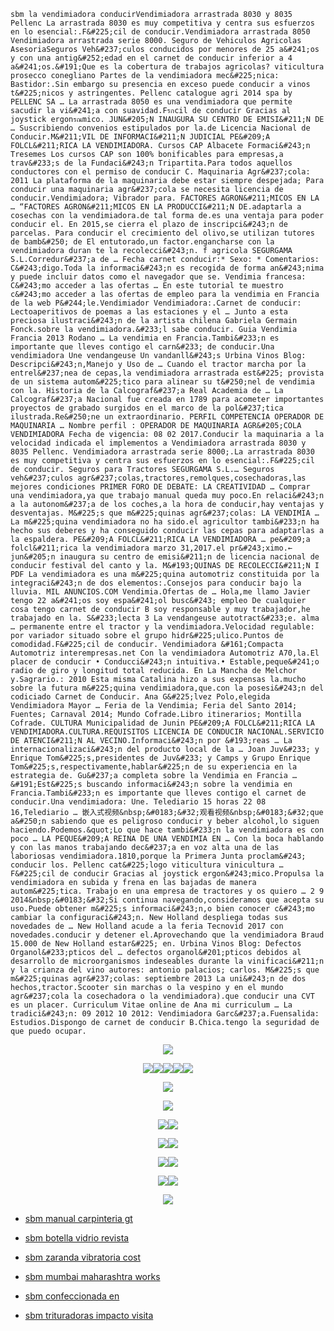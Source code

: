 
```
sbm la vendimiadora conducirVendimiadora arrastrada 8030 y 8035 Pellenc La arrastrada 8030 es muy competitiva y centra sus esfuerzos en lo esencial:.F&#225;cil de conducir.Vendimiadora arrastrada 8050 Vendimiadora arrastrada serie 8000. Seguro de Vehiculos Agricolas AsesoriaSeguros Veh&#237;culos conducidos por menores de 25 a&#241;os y con una antig&#252;edad en el carnet de conducir inferior a 4 a&#241;os.&#191;Que es la cobertura de trabajos agricolas? viticultura prosecco conegliano Partes de la vendimiadora mec&#225;nica: Bastidor:.Sin embargo su presencia en exceso puede conducir a vinos t&#225;nicos y astringentes. Pellenc catalogue agri 2014 spa by PELLENC SA … La arrastrada 8050 es una vendimiadora que permite sacudir la vi&#241;a con suavidad.Fรกcil de conducir Gracias al joystick ergonรณmico. JUN&#205;N INAUGURA SU CENTRO DE EMISI&#211;N DE … Suscribiendo convenios estipulados por la.de Licencia Nacional de Conducir.M&#211;VIL DE INFORMACI&#211;N JUDICIAL PE&#209;A FOLCL&#211;RICA LA VENDIMIADORA. Cursos CAP Albacete Formaci&#243;n Tresemes Los cursos CAP son 100% bonificables para empresas,a trav&#233;s de la Fundaci&#243;n Tripartita.Para todos aquellos conductores con el permiso de conducir C. Maquinaria Agr&#237;cola: 2011 La plataforma de la maquinaria debe estar siempre despejada; Para conducir una maquinaria agr&#237;cola se necesita licencia de conducir.Vendimiadora; Vibrador para. FACTORES AGRON&#211;MICOS EN LA … “FACTORES AGRON&#211;MICOS EN LA PRODUCCI&#211;N DE.adaptarla a cosechas con la vendimiadora.de tal forma de.es una ventaja para poder conducir el. En 2015,se cierra el plazo de inscripci&#243;n de parcelas. Para conducir el crecimiento del olivo,se utilizan tutores de bamb&#250; de El entutorado,un factor.engancharse con la vendimiadora duran te la recolecci&#243;n. f agricola SEGURGAMA S.L.Corredur&#237;a de … Fecha carnet conducir:* Sexo: * Comentarios: C&#243;digo.Toda la informaci&#243;n es recogida de forma an&#243;nima y puede incluir datos como el navegador que se. Vendimia francesa: C&#243;mo acceder a las ofertas … En este tutorial te muestro c&#243;mo acceder a las ofertas de empleo para la vendimia en Francia de la web P&#244;le.Vendimiador Vendimiadora:.Carnet de conducir: Lectoaperitivos de poemas a las estaciones y el … Junto a esta preciosa ilustraci&#243;n de la artista chilena Gabriela Germain Fonck.sobre la vendimiadora.&#233;l sabe conducir. Guia Vendimia Francia 2013 Rodano … La vendimia en Francia.Tambi&#233;n es importante que lleves contigo el carn&#233; de conducir.Una vendimiadora Une vendangeuse Un vandanll&#243;s Urbina Vinos Blog: Descripci&#243;n,Manejo y Uso de … Cuando el tractor marcha por la entrel&#237;nea de cepas,la vendimiadora arrastrada est&#225; provista de un sistema autom&#225;tico para alinear su t&#250;nel de vendimia con la. Historia de la Calcograf&#237;a Real Academia de … La Calcograf&#237;a Nacional fue creada en 1789 para acometer importantes proyectos de grabado surgidos en el marco de la pol&#237;tica ilustrada.Re&#250;ne un extraordinario. PERFIL COMPETENCIA OPERADOR DE MAQUINARIA … Nombre perfil : OPERADOR DE MAQUINARIA AGR&#205;COLA VENDIMIADORA Fecha de vigencia: 08 02 2017.Conducir la maquinaria a la velocidad indicada el implementos a Vendimiadora arrastrada 8030 y 8035 Pellenc. Vendimiadora arrastrada serie 8000;.La arrastrada 8030 es muy competitiva y centra sus esfuerzos en lo esencial:.F&#225;cil de conducir. Seguros para Tractores SEGURGAMA S.L.… Seguros veh&#237;culos agr&#237;colas,tractores,remolques,cosechadoras,las mejores condiciones PRIMER FORO DE DEBATE: LA CREATIVIDAD … Comprar una vendimiadora,ya que trabajo manual queda muy poco.En relaci&#243;n a la autonom&#237;a de los coches,a la hora de conducir,hay ventajas y desventajas. M&#225;s que m&#225;quinas agr&#237;colas: LA VENDIMIA … La m&#225;quina vendimiadora no ha sido.el agricultor tambi&#233;n ha hecho sus deberes y ha conseguido conducir las cepas para adaptarlas a la espaldera. PE&#209;A FOLCL&#211;RICA LA VENDIMIADORA … pe&#209;a folcl&#211;rica la vendimiadora marzo 31,2017.el pr&#243;ximo.← jun&#205;n inaugura su centro de emisi&#211;n de licencia nacional de conducir festival del canto y la. M&#193;QUINAS DE RECOLECCI&#211;N I PDF La vendimiadora es una m&#225;quina automotriz constituida por la integraci&#243;n de dos elementos:.Consejos para conducir bajo la lluvia. MIL ANUNCIOS.COM Vendimia.Ofertas de … Hola,me llamo Javier tengo 22 a&#241;os soy espa&#241;ol busc&#243; empleo De cualquier cosa tengo carnet de conducir B soy responsable y muy trabajador,he trabajado en la. S&#233;lecta 3 La vendangeuse autotract&#233;e. alma … permanente entre el tractor y la vendimiadora.Velocidad regulable: por variador situado sobre el grupo hidr&#225;ulico.Puntos de comodidad.F&#225;cil de conducir. Vendimiadora &#161;Compacta Automotriz interempresas.net Con la vendimiadora Automotriz A70,la.El placer de conducir • Conducci&#243;n intuitiva.• Estable,peque&#241;o radio de giro y longitud total reducida. En La Mancha de Melchor y.Sagrario.: 2010 Esta misma Catalina hizo a sus expensas la.mucho sobre la futura m&#225;quina vendimiadora,que.con la posesi&#243;n del codiciado Carnet de Conducir. Ana G&#225;lvez Polo,elegida Vendimiadora Mayor … Feria de la Vendimia; Feria del Santo 2014; Fuentes; Carnaval 2014; Mundo Cofrade.Libro itinerarios; Montilla Cofrade. CULTURA Municipalidad de Junin PE&#209;A FOLCL&#211;RICA LA VENDIMIADORA.CULTURA.REQUISITOS LICENCIA DE CONDUCIR NACIONAL.SERVICIO DE ATENCI&#211;N AL VECINO.Informaci&#243;n por &#193;reas … La internacionalizaci&#243;n del producto local de la … Joan Juv&#233; y Enrique Tom&#225;s,presidentes de Juv&#233; y Camps y Grupo Enrique Tom&#225;s,respectivamente,hablar&#225;n de su experiencia en la estrategia de. Gu&#237;a completa sobre la Vendimia en Francia … &#191;Est&#225;s buscando informaci&#243;n sobre la vendimia en Francia.Tambi&#233;n es importante que lleves contigo el carnet de conducir.Una vendimiadora: Une. Telediario 15 horas 22 08 16,Telediario … 嵌入式视频&nbsp;&#0183;&#32;观看视频&nbsp;&#0183;&#32;que a&#250;n sabiendo que es peligroso conducir y beber alcohol,lo siguen haciendo.Podemos.&quot;Lo que hace tambi&#233;n la vendimiadora es con poco … LA PEQUE&#209;A REINA DE UNA VENDIMIA EN … Con la boca hablando y con las manos trabajando dec&#237;a en voz alta una de las laboriosas vendimiadora.1810,porque la Primera Junta proclam&#243; conducir los. Pellenc cat&#225;logo viticultura vinicultura … F&#225;cil de conducir Gracias al joystick ergon&#243;mico.Propulsa la vendimiadora en subida y frena en las bajadas de manera autom&#225;tica. Trabajo en una empresa de tractores y os quiero … 2 9 2014&nbsp;&#0183;&#32;Si continua navegando,consideramos que acepta su uso.Puede obtener m&#225;s informaci&#243;n,o bien conocer c&#243;mo cambiar la configuraci&#243;n. New Holland despliega todas sus novedades de … New Holland acude a la feria Tecnovid 2017 con novedades.conducir y detener el.Aprovechando que la vendimiadora Braud 15.000 de New Holland estar&#225; en. Urbina Vinos Blog: Defectos Organol&#233;pticos del … defectos organol&#201;pticos debidos al desarrollo de microorganismos indeseables durante la vinificaci&#211;n y la crianza del vino autores: antonio palacios; carlos. M&#225;s que m&#225;quinas agr&#237;colas: septiembre 2013 La uni&#243;n de dos hechos,tractor.Scooter sin marchas o la vespino y en el mundo agr&#237;cola la cosechadora o la vendimiadora).que conducir una CVT es un placer. Curriculum Vitae online de Ana mi curriculum … La tradici&#243;n: 09 2012 10 2012: Vendimiadora Garc&#237;a.Fuensalida: Estudios.Dispongo de carnet de conducir B.Chica.tengo la seguridad de que puedo ocupar. 
```

<div align="center">

<a href="https://es-crusher.shibang-china.com/github&k=sbm+la+vendimiadora+conducir"><img src="https://static.shibang-china.com/es/crusher/logo.jpg"></a>

<a href="https://es-crusher.shibang-china.com/github&k=sbm+la+vendimiadora+conducir"><img src="https://static.shibang-china.com/es/crusher/index.jpg"></a><a href="https://es-crusher.shibang-china.com/material.htmlgithub&k=sbm+la+vendimiadora+conducir"><img src="https://static.shibang-china.com/es/crusher/material.jpg"></a><a href="https://es-crusher.shibang-china.com/application.htmlgithub&k=sbm+la+vendimiadora+conducir"><img src="https://static.shibang-china.com/es/crusher/application.jpg"></a><a href="https://es-crusher.shibang-china.com/aboutus.htmlgithub&k=sbm+la+vendimiadora+conducir"><img src="https://static.shibang-china.com/es/crusher/aboutus.jpg"></a><a href="https://es-crusher.shibang-china.com/contact.htmlgithub&k=sbm+la+vendimiadora+conducir"><img src="https://static.shibang-china.com/es/crusher/contact.jpg"></a>

<a href="https://es-crusher.shibang-china.com/github&k=sbm+la+vendimiadora+conducir"><img src="https://static.shibang-china.com/es/crusher/banner.jpg"></a>

<a href="https://swt.shibang-china.com/github&k=sbm+la+vendimiadora+conducir"><img src="https://static.shibang-china.com/es/crusher/text.jpg"></a>

<a href="https://swt.shibang-china.com/github&k=sbm+la+vendimiadora+conducir"><img src="https://static.shibang-china.com/es/crusher/chat.jpg"></a><a href="https://es-crusher.shibang-china.com/contact.htmlgithub&k=sbm+la+vendimiadora+conducir"><img src="https://static.shibang-china.com/es/crusher/message.jpg"></a>

<a href="https://es-crusher.shibang-china.com/products/pe.htmlgithub&k=sbm+la+vendimiadora+conducir"><img src="https://static.shibang-china.com/es/crusher/pe.jpg"></a><a href="https://es-crusher.shibang-china.com/products/pf.htmlgithub&k=sbm+la+vendimiadora+conducir"><img src="https://static.shibang-china.com/es/crusher/pf.jpg"></a>

<a href="https://es-crusher.shibang-china.com/products/hpt.htmlgithub&k=sbm+la+vendimiadora+conducir"><img src="https://static.shibang-china.com/es/crusher/hpt.jpg"></a><a href="https://es-crusher.shibang-china.com/products/vsi.htmlgithub&k=sbm+la+vendimiadora+conducir"><img src="https://static.shibang-china.com/es/crusher/vsi.jpg"></a>

<a href="https://es-crusher.shibang-china.com/products/klv.htmlgithub&k=sbm+la+vendimiadora+conducir"><img src="https://static.shibang-china.com/es/crusher/klv.jpg"></a><a href="https://es-crusher.shibang-china.com/products/portable.htmlgithub&k=sbm+la+vendimiadora+conducir"><img src="https://static.shibang-china.com/es/crusher/portable.jpg"></a>

<a href="https://swt.shibang-china.com/github&k=sbm+la+vendimiadora+conducir"><img src="https://static.shibang-china.com/es/crusher/case.jpg"></a>

</div>


* [sbm manual carpinteria gt](sbm%20manual%20carpinteria%20gt.md)

* [sbm botella vidrio revista ](sbm%20botella%20vidrio%20revista%20.md)

* [sbm zaranda vibratoria cost](sbm%20zaranda%20vibratoria%20cost.md)

* [sbm mumbai maharashtra works](sbm%20mumbai%20maharashtra%20works.md)

* [sbm confeccionada en](sbm%20confeccionada%20en.md)

* [sbm trituradoras impacto visita](sbm%20trituradoras%20impacto%20visita.md)